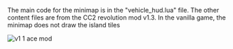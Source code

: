 The main code for the minimap is in the "vehicle_hud.lua" file. 
The other content files are from the CC2 revolution mod v1.3.
In the vanilla game, the minimap does not draw the island tiles

![v1 1 ace mod](https://github.com/user-attachments/assets/32ab742c-5946-4394-8e7c-424b0f839651)
